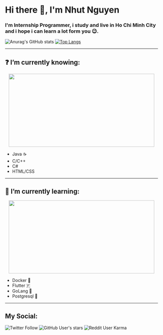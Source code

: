 # Hi there 👋, I'm Nhut Nguyen

### I'm Internship Programmer, i study and live in Ho Chi Minh City and i hope i can learn a lot form you 😉.
![Anurag's GitHub stats](https://github-readme-stats.vercel.app/api?username=Noisyy&include_all_commits=true&theme=radical)
[![Top Langs](https://github-readme-stats.vercel.app/api/top-langs/?username=Noisyy&theme=radical&layout=compact)](https://github.com/anuraghazra/github-readme-stats)

---

## ❓ I’m currently knowing:<br>
<p align="center">
  <img src="https://media.giphy.com/media/d3mlE7uhX8KFgEmY/giphy.gif" width="480" height="240" allowFullScreen></img>
</p>

- Java ☕
- C/C++
- C#
- HTML/CSS
  
---

## 📖 I’m currently learning:<br>

<p align="center">
  <img src="https://media.giphy.com/media/fhAwk4DnqNgw8/giphy.gif" width="480" height="240" allowFullScreen></img>
</p>


- Docker 🐳
- Flutter 🇫
- GoLang 🐹
- Postgresql 🐘<br>

---
## My Social:
![Twitter Follow](https://img.shields.io/twitter/follow/Noisyy_NN?label=Twitter&style=social)
![GitHub User's stars](https://img.shields.io/github/stars/Noisyy?label=GitHub&style=social)
![Reddit User Karma](https://img.shields.io/reddit/user-karma/link/noisyy_nn?label=Reddit&style=social)


<!--
**Noisyy/Noisyy** is a ✨ _special_ ✨ repository because its `README.md` (this file) appears on your GitHub profile.

Here are some ideas to get you started:

- 🔭 I’m currently working on ...
- 🌱 I’m currently learning ...
- 👯 I’m looking to collaborate on ...
- 🤔 I’m looking for help with ...
- 💬 Ask me about ...
- 📫 How to reach me: ...
- 😄 Pronouns: ...
- ⚡ Fun fact: ...
-->
